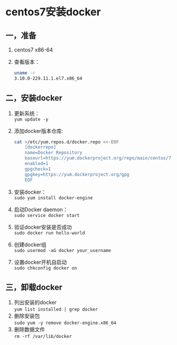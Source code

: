 # centos7安装docker #
## 一，准备 ##
1. centos7 x86-64
2. 查看版本：  

    ```bash
    uname -r    
    3.10.0-229.11.1.el7.x86_64
    ```

## 二，安装docker ##
1. 更新系统：  
    `yum update -y`
2. 添加docker版本仓库:   

    ```bash
    cat >/etc/yum.repos.d/docker.repo <<-EOF  
        [dockerrepo]  
        name=Docker Repository  
        baseurl=https://yum.dockerproject.org/repo/main/centos/7  
        enabled=1  
        gpgcheck=1  
        gpgkey=https://yum.dockerproject.org/gpg  
        EOF
    ```
3. 安装docker：  
    `sudo yum install docker-engine`  
4. 启动Docker daemon：  
    `sudo service docker start`  
5. 验证docker安装是否成功  
    `sudo docker run hello-world`  
6. 创建docker组  
    `sudo usermod -aG docker your_username`  
7. 设置docker开机自启动  
    `sudo chkconfig docker on`
    
## 三，卸载docker ##
1. 列出安装的docker  
    `yum list installed | grep docker`  
2. 删除安装包  
    `sudo yum -y remove docker-engine.x86_64`  
3. 删除数据文件  
    `rm -rf /var/lib/docker`
